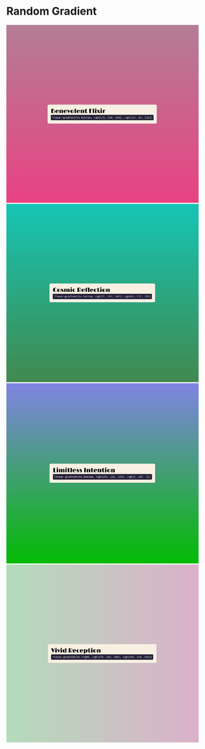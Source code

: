 # Random Gradient

<img src=public/assets/benevolent-elixir.png alt="Benevolent Elixir" />
<br />
<img src=public/assets/cosmic-reflection.png alt="Cosmic Reflection" />
<br />
<img src=public/assets/limitless-intention.png alt="Limitless Intention" />
<br />
<img src=public/assets/vivid-reception.png alt="Vivid Reception" />
